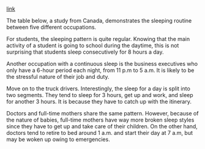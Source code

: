 [link](https://www.english-exam.org/IELTS/academic_writing_samples_task_1/91/)

The table below, a study from Canada, demonstrates the sleeping routine between five different occupations.

For students, the sleeping pattern is quite regular. Knowing that the main activity of a student is going to school during the daytime, this is not surprising that students sleep consecutively for 8 hours a day. 

Another occupation with a continuous sleep is the business executives who only have a 6-hour period each night, from 11 p.m to 5 a.m. It is likely to be the stressful nature of their job and duty.

Move on to the truck drivers. Interestingly, the sleep for a day is split into two segments. They tend to sleep for 3 hours, get up and work, and sleep for another 3 hours. It is because they have to catch up with the itinerary.

Doctors and full-time mothers share the same pattern. However, because of the nature of babies, full-time mothers have way more broken sleep styles since they have to get up and take care of their children. On the other hand, doctors tend to retire to bed around 1 a.m. and start their day at 7 a.m, but may be woken up owing to emergencies.